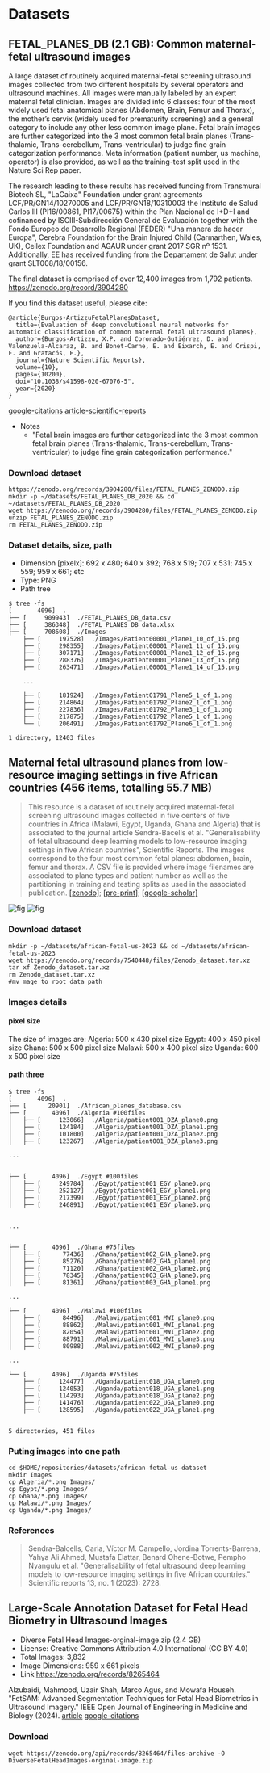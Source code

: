 # Datasets

## FETAL_PLANES_DB (2.1 GB): Common maternal-fetal ultrasound images
A large dataset of routinely acquired maternal-fetal screening ultrasound images collected from two different hospitals by several operators and ultrasound machines. All images were manually labeled by an expert maternal fetal clinician. Images are divided into 6 classes: four of the most widely used fetal anatomical planes (Abdomen, Brain, Femur and Thorax), the mother’s cervix (widely used for prematurity screening) and a general category to include any other less common image plane. Fetal brain images are further categorized into the 3 most common fetal brain planes (Trans-thalamic, Trans-cerebellum, Trans-ventricular) to judge fine grain categorization performance. Meta information (patient number, us machine, operator) is also provided, as well as the training-test split used in the Nature Sci Rep paper.

The research leading to these results has received funding from Transmural Biotech SL, "LaCaixa" Foundation under grant agreements LCF/PR/GN14/10270005 and LCF/PR/GN18/10310003 the Instituto de Salud Carlos III (PI16/00861, PI17/00675) within the Plan Nacional de I+D+I and cofinanced by ISCIII-Subdirección General de Evaluación together with the Fondo Europeo de Desarrollo Regional (FEDER) "Una manera de hacer Europa", Cerebra Foundation for the Brain Injured Child (Carmarthen, Wales, UK), Cellex Foundation and AGAUR under grant 2017 SGR nº 1531. Additionally, EE has received funding from the Departament de Salut under grant SLT008/18/00156. 

The final dataset is comprised of over 12,400 images from 1,792 patients. https://zenodo.org/record/3904280

If you find this dataset useful, please cite:

    @article{Burgos-ArtizzuFetalPlanesDataset,
      title={Evaluation of deep convolutional neural networks for automatic classification of common maternal fetal ultrasound planes},
      author={Burgos-Artizzu, X.P. and Coronado-Gutiérrez, D. and Valenzuela-Alcaraz, B. and Bonet-Carne, E. and Eixarch, E. and Crispi, F. and Gratacós, E.},
      journal={Nature Scientific Reports}, 
      volume={10},
      pages={10200},
      doi="10.1038/s41598-020-67076-5",
      year={2020}
    } 
[google-citations](https://scholar.google.com/scholar?cites=2863764666513532768)
[article-scientific-reports](https://www.nature.com/articles/s41598-020-67076-5)

* Notes
	* "Fetal brain images are further categorized into the 3 most common fetal brain planes (Trans-thalamic, Trans-cerebellum, Trans-ventricular) to judge fine grain categorization performance."


### Download dataset
```
https://zenodo.org/records/3904280/files/FETAL_PLANES_ZENODO.zip
mkdir -p ~/datasets/FETAL_PLANES_DB_2020 && cd ~/datasets/FETAL_PLANES_DB_2020
wget https://zenodo.org/records/3904280/files/FETAL_PLANES_ZENODO.zip
unzip FETAL_PLANES_ZENODO.zip
rm FETAL_PLANES_ZENODO.zip
```

### Dataset details, size, path
* Dimension [pixelx]: 692 x 480; 640 x 392; 768 x 519; 707 x 531; 745 x 559; 959 x 661; etc
* Type: PNG
* Path tree
```
$ tree -fs
[       4096]  .
├── [     909943]  ./FETAL_PLANES_DB_data.csv
├── [     386348]  ./FETAL_PLANES_DB_data.xlsx
├── [     708608]  ./Images
    ├── [     197528]  ./Images/Patient00001_Plane1_10_of_15.png
    ├── [     298355]  ./Images/Patient00001_Plane1_11_of_15.png
    ├── [     307171]  ./Images/Patient00001_Plane1_12_of_15.png
    ├── [     288376]  ./Images/Patient00001_Plane1_13_of_15.png
    ├── [     263471]  ./Images/Patient00001_Plane1_14_of_15.png

	...

    ├── [     181924]  ./Images/Patient01791_Plane5_1_of_1.png
    ├── [     214864]  ./Images/Patient01792_Plane2_1_of_1.png
    ├── [     227836]  ./Images/Patient01792_Plane3_1_of_1.png
    ├── [     217875]  ./Images/Patient01792_Plane5_1_of_1.png
    └── [     206491]  ./Images/Patient01792_Plane6_1_of_1.png

1 directory, 12403 files
```

## Maternal fetal ultrasound planes from low-resource imaging settings in five African countries (456 items, totalling 55.7 MB)
> This resource is a dataset of routinely acquired maternal-fetal screening ultrasound images collected in five centers of five countries in Africa (Malawi, Egypt, Uganda, Ghana and Algeria) that is associated to the journal article Sendra-Bacells et al. "Generalisability of fetal ultrasound deep learning models to low-resource imaging settings in five African countries", Scientific Reports. The images correspond to the four most common fetal planes: abdomen, brain, femur and thorax. A CSV file is provided where image filenames are associated to plane types and patient number as well as the partitioning in training and testing splits as used in the associated publication.
[[zenodo]](https://zenodo.org/record/7540448); [[pre-print]](https://scholar.google.com/scholar?cites=7480279748661179087&as_sdt=2005&sciodt=0,5&hl=en); [[google-scholar]](https://scholar.google.com/scholar?cites=7480279748661179087)

![fig](SendraBalcells2023_fig1.png)
![fig](SendraBalcells2023_table1.png)


### Download dataset
```
mkdir -p ~/datasets/african-fetal-us-2023 && cd ~/datasets/african-fetal-us-2023
wget https://zenodo.org/records/7540448/files/Zenodo_dataset.tar.xz
tar xf Zenodo_dataset.tar.xz
rm Zenodo_dataset.tar.xz
#mv mage to root data path
```

### Images details

#### pixel size

The size of images are:
Algeria: 500 x 430 pixel size
Egypt: 400 x 450 pixel size
Ghana: 500 x 500 pixel size
Malawi: 500 x 400 pixel size
Uganda: 600 x 500 pixel size

#### path three 
```
$ tree -fs
[       4096]  .
├── [      20901]  ./African_planes_database.csv
├── [       4096]  ./Algeria #100files
│   ├── [     123066]  ./Algeria/patient001_DZA_plane0.png
│   ├── [     124184]  ./Algeria/patient001_DZA_plane1.png
│   ├── [     101800]  ./Algeria/patient001_DZA_plane2.png
│   ├── [     123267]  ./Algeria/patient001_DZA_plane3.png

...


├── [       4096]  ./Egypt #100files
│   ├── [     249784]  ./Egypt/patient001_EGY_plane0.png
│   ├── [     252127]  ./Egypt/patient001_EGY_plane1.png
│   ├── [     217399]  ./Egypt/patient001_EGY_plane2.png
│   ├── [     246891]  ./Egypt/patient001_EGY_plane3.png


...


├── [       4096]  ./Ghana #75files
│   ├── [      77436]  ./Ghana/patient002_GHA_plane0.png
│   ├── [      85276]  ./Ghana/patient002_GHA_plane1.png
│   ├── [      71120]  ./Ghana/patient002_GHA_plane2.png
│   ├── [      78345]  ./Ghana/patient003_GHA_plane0.png
│   ├── [      81361]  ./Ghana/patient003_GHA_plane1.png

...

├── [       4096]  ./Malawi #100files
│   ├── [      84496]  ./Malawi/patient001_MWI_plane0.png
│   ├── [      88862]  ./Malawi/patient001_MWI_plane1.png
│   ├── [      82054]  ./Malawi/patient001_MWI_plane2.png
│   ├── [      88791]  ./Malawi/patient001_MWI_plane3.png
│   ├── [      80988]  ./Malawi/patient002_MWI_plane0.png

...

└── [       4096]  ./Uganda #75files
    ├── [     124477]  ./Uganda/patient018_UGA_plane0.png
    ├── [     124053]  ./Uganda/patient018_UGA_plane1.png
    ├── [     114293]  ./Uganda/patient018_UGA_plane2.png
    ├── [     141476]  ./Uganda/patient022_UGA_plane0.png
    ├── [     128595]  ./Uganda/patient022_UGA_plane1.png


5 directories, 451 files
```

### Puting images into one path

```
cd $HOME/repositories/datasets/african-fetal-us-dataset
mkdir Images
cp Algeria/*.png Images/
cp Egypt/*.png Images/
cp Ghana/*.png Images/
cp Malawi/*.png Images/
cp Uganda/*.png Images/
```

### References
> Sendra-Balcells, Carla, Víctor M. Campello, Jordina Torrents-Barrena, Yahya Ali Ahmed, Mustafa Elattar, Benard Ohene-Botwe, Pempho Nyangulu et al. 
> "Generalisability of fetal ultrasound deep learning models to low-resource imaging settings in five African countries." 
> Scientific reports 13, no. 1 (2023): 2728.


## Large-Scale Annotation Dataset for Fetal Head Biometry in Ultrasound Images
* Diverse Fetal Head Images-orginal-image.zip (2.4 GB)
* License: Creative Commons Attribution 4.0 International (CC BY 4.0)
* Total Images: 3,832
* Image Dimensions: 959 x 661 pixels
* Link https://zenodo.org/records/8265464

Alzubaidi, Mahmood, Uzair Shah, Marco Agus, and Mowafa Househ. "FetSAM: Advanced Segmentation Techniques for Fetal Head Biometrics in Ultrasound Imagery." IEEE Open Journal of Engineering in Medicine and Biology (2024). 
[article](https://ieeexplore.ieee.org/abstract/document/10480532/)
[google-citations](https://scholar.google.com/scholar?cites=14101294037409299090&as_sdt=2005&sciodt=0,5&hl=en)

### Download
```
wget https://zenodo.org/api/records/8265464/files-archive -O DiverseFetalHeadImages-orginal-image.zip
```